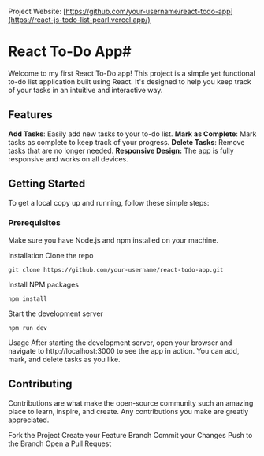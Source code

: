 Project Website: [https://github.com/your-username/react-todo-app](https://react-js-todo-list-pearl.vercel.app/)

# React To-Do App#
Welcome to my first React To-Do app! This project is a simple yet functional to-do list application built using React. It's designed to help you keep track of your tasks in an intuitive and interactive way.

## Features
**Add Tasks**: Easily add new tasks to your to-do list.
**Mark as Complete**: Mark tasks as complete to keep track of your progress.
**Delete Tasks**: Remove tasks that are no longer needed.
**Responsive Design:** The app is fully responsive and works on all devices.

## Getting Started
To get a local copy up and running, follow these simple steps:

### Prerequisites
Make sure you have Node.js and npm installed on your machine.

Installation
Clone the repo
```
git clone https://github.com/your-username/react-todo-app.git
```
Install NPM packages
```
npm install
```
Start the development server
```
npm run dev
```
Usage
After starting the development server, open your browser and navigate to http://localhost:3000 to see the app in action. You can add, mark, and delete tasks as you like.

## Contributing
Contributions are what make the open-source community such an amazing place to learn, inspire, and create. Any contributions you make are greatly appreciated.

Fork the Project
Create your Feature Branch 
Commit your Changes
Push to the Branch
Open a Pull Request
